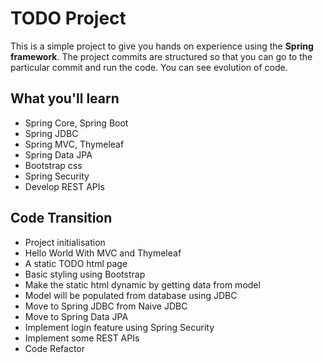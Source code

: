 # TODO Project

This is a simple project to give you hands on experience using the **Spring framework**. The project commits are structured so that you can go to the particular commit and run the code. You can see evolution of code.

## What you'll learn
- Spring Core, Spring Boot
- Spring JDBC
- Spring MVC, Thymeleaf
- Spring Data JPA
- Bootstrap css
- Spring Security
- Develop REST APIs

## Code Transition
- Project initialisation
- Hello World With MVC and Thymeleaf
- A static TODO html page
- Basic styling using Bootstrap
- Make the static html dynamic by getting data from model
- Model will be populated from database using JDBC
- Move to Spring JDBC from Naive JDBC
- Move to Spring Data JPA
- Implement login feature using Spring Security
- Implement some REST APIs
- Code Refactor
